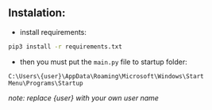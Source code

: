 ## Instalation:
- install requirements:
```bash
pip3 install -r requirements.txt
```

- then you must put the `main.py` file to startup folder:
```
C:\Users\{user}\AppData\Roaming\Microsoft\Windows\Start Menu\Programs\Startup
```
_note: replace {user} with your own user name_
